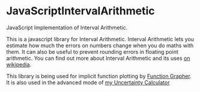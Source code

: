 JavaScriptIntervalArithmetic
============================

JavaScript Implementation of Interval Arithmetic.

This is a javascript library for Interval Arithmetic. Interval Arithmetic lets you estimate how much the errors on numbers change when you do maths with them. It can also be useful to prevent rounding errors in floating point arithmetic.
You can find out more about Interval Arithmetic and its uses [on wikipedia](http://en.wikipedia.org/wiki/Interval_arithmetic).

This library is being used for implicit function plotting by [Function Grapher](http://zizhujy.com/FunctionGrapher).
It is also used in the advanced mode of [my Uncertainty Calculator](http://ollyfg.com/uncertainty.html)
